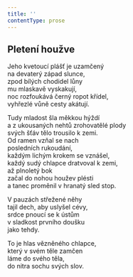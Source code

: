 ```yaml
---
title: ''
contentType: prose
---
```


## Pletení houžve

Jeho kvetoucí plášť je uzamčený  
na devaterý západ slunce,  
zpod bílých chodidel lůny  
mu mlaskavě vyskakují,  
noc rozfoukává černý ropot křídel,  
vyhřezlé vůně cesty akátují.

Tudy mladost šla měkkou hýždí  
a z ukousaných nehtů zrohovatělé plody  
svých šťáv tělo trousilo k zemi.  
Od ramen vzňal se nach  
posledních rukoudání,  
každým lichým krokem se vznášel,  
každý sudý chlapce dratvoval k zemi,  
až plnoletý bok  
začal do nohou houžev plésti  
a tanec proměnil v hranatý sled stop.

V pauzách střežené něhy  
tajil dech, aby uslyšel cévy,  
srdce pnoucí se k ústům  
v sladkost prvního doušku  
jako tehdy.

To je hlas vězněného chlapce,  
který v svém těle zamčen  
láme do svého těla,  
do nitra sochu svých slov.

